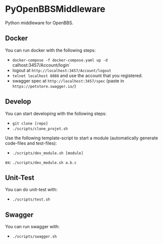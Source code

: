 PyOpenBBSMiddleware
==========

Python middleware for OpenBBS.

Docker
-----

You can run docker with the following steps:

* `docker-compose -f docker-compose.yaml up -d `calhost:3457/Account/login`
* logout at `http://localhost:3457/Account/logout`
* `telnet localhost 8888` and use the account that you registered.
* swagger spec at `http://localhost:3457/spec` (paste in `https://petstore.swagger.io/`)

Develop
-----

You can start developing with the following steps:

* `git clone [repo]`
* `./scripts/clone_projet.sh`

Use the following template-script to start a module (automatically generate code-files and test-files):

* `./scripts/dev_module.sh [module]`

ex: `./scripts/dev_module.sh a.b.c`

Unit-Test
-----

You can do unit-test with:

* `./scripts/test.sh`

Swagger
-----

You can run swagger with:
* `./scripts/swagger.sh`
